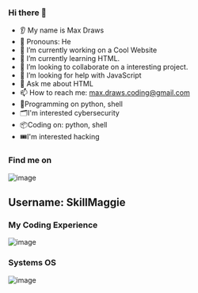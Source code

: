  ### Hi there 👋

* 👂 My name is Max Draws
* 👩 Pronouns: He
* 🔭 I’m currently working on a Cool Website
* 🌱 I’m currently learning HTML.
* 🤝 I’m looking to collaborate on a interesting project.
* 🤔 I’m looking for help with JavaScript
* 💬 Ask me about HTML
* 📫 How to reach me: <max.draws.coding@gmail.com>
* 💾Programming on python, shell
* 🗂️I'm interested cybersecurity
* 📦Coding on: python, shell
* 🎟️I'm interested hacking

### Find me on
![image](https://user-images.githubusercontent.com/120040231/215181661-9a47b2da-923f-4a14-a971-6e212cc73f1b.png)
## Username: SkillMaggie


### My Coding Experience
![image](https://user-images.githubusercontent.com/120040231/215178675-4a30f3e0-1a6e-4e87-a7f8-9278cf22f4b6.png)

### Systems OS
![image](https://user-images.githubusercontent.com/120040231/215180725-3b0b2247-602c-483e-bb46-fa63dd43b13a.png)


